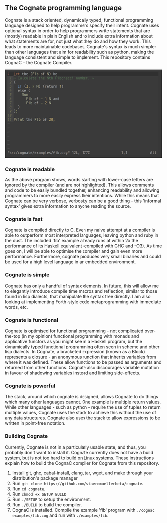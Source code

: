 ## The Cognate programming language
Cognate is a stack oriented, dynamically typed, functional programming language designed to help programmers specify their intent. Cognate uses optional syntax in order to help programmers write statements that are (mostly) readable in plain English and to include extra information about what statements are for, not just what they do and how they work. This leads to more maintainable codebases. Cognate's syntax is much simpler than other languages that aim for readability such as python, making the language consistent and simple to implement. This repository contains CognaC - the Cognate Compiler.

![Program to compute the 42nd Fibonacci number](fibonacci.png?raw=true)

### Cognate is readable
As the above program shows, words starting with lower-case letters are ignored by the compiler (and are not highlighted). This allows comments and code to be easily bundled together, enhancing readability and allowing programmers to more easily express their intentions. While this means that Cognate can be very verbose, verbosity can be a good thing - this 'informal syntax' gives extra information to anyone reading the source.

### Cognate is fast
Cognate is compiled directly to C. Even my naive attempt at a compiler is able to outperform most interpreted languages, leaving python and ruby in the dust. The included 'fib' example already runs at within 2x the performance of its Haskell equivalent (compiled with GHC and -O3). As time goes on, I will be able to optimise the compiler and gain even more performance. Furthermore, cognate produces very small binaries and could be used for a high level language in an embedded environment.

### Cognate is simple
Cognate has only a handful of syntax elements. In future, this will allow me to elegantly introduce compile time macros and reflection, similar to those found in lisp dialects, that manipulate the syntax tree directly. I am also looking at implementing Forth-style code metaprogramming with immediate words, etc. 

### Cognate is functional
Cognate is optimised for functional programming - not complicated over-the-top (in my opinion) functional programming with monads and applicative functors as you might see in a Haskell program, but the dynamically typed functional programming often seen in scheme and other lisp dialects. In Cognate, a bracketed expression (known as a Block) represents a closure - an anonymous function that inherits variables from where it was defined. These allow functions to be passed as arguments and returned from other functions. Cognate also discourages variable mutation in favour of shadowing variables instead and limiting side-effects.

### Cognate is powerful
The stack, around which cognate is designed, allows Cognate to do things which many other languages cannot. One example is multiple return values. While other languages - such as python - require the use of tuples to return multiple values, Cognate uses the stack to achieve this without the use of any data structures. Cognate also uses the stack to allow expressions to be written in point-free notation.

### Building Cognate
Currently, Cognate is not in a particularly usable state, and thus, you probably don't want to install it. Cognate currently does not have a build system, but is not too hard to build on Linux systems. These instructions explain how to build the CognaC compiler for Cognate from this repository.
1) Install git, ghc, cabal-install, clang, tar, wget, and make through your distribution's package manager
2) Run ```git clone https://github.com/stavromuellerbeta/cognate```.
3) Run ```cd cognate```.
4) Run ```chmod +x SETUP BUILD```
5) Run ```./SETUP``` to setup the environment.
6) Run ```./BUILD``` to build the compiler.
7) CognaC is installed. Compile the example 'fib' program with ```./cognac examples/fib.cog``` and run with ```./examples/fib```.
